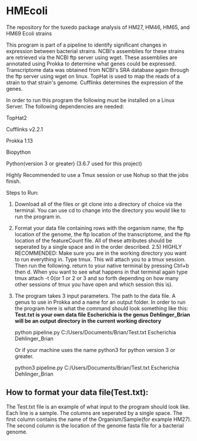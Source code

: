 # HMEcoli
The repository for the tuxedo package analysis of HM27, HM46, HM65, and HM69 Ecoli strains


This program is part of a pipeline to identify significant changes in expression between bacterial strains. NCBI's assemblies for these strains are retrieved via the NCBI ftp server using wget. These assemblies are annotated using Prokka to determine what genes could be expressed. Transcriptome data was obtained from NCBI's SRA database again through the ftp server using wget on linux. TopHat is used to map the reads of a strain to that strain's genome. Cufflinks determines the expression of the genes. 

In order to run this program the following must be installed on a Linux Server. The following dependencies are needed:

TopHat2 

Cufflinks v2.2.1

Prokka 1.13

Biopython 

Python(version 3 or greater) (3.6.7 used for this project)

Highly Recommended to use a Tmux session or use Nohup so that the jobs finish. 

Steps to Run:
1) Download all of the files or git clone into a directory of choice via the terminal. You can use cd to change into the directory you would like to run the program in.
2) Format your data file containing rows with the organism name, the ftp location of the genome, the ftp location of the transcriptome, and the ftp location of the featureCount file. All of these attributes should be seperated by a single space and in the order described.
2.5) HIGHLY RECOMMENDED: Make sure you are in the working directory you want to run everything in. Type tmux. This will attach you to a tmux session. Then run the following. return to your native terminal by pressing Ctrl+b then d. When you want to see what happens in that terminal again type tmux attach -t 0(or 1 or 2 or 3 and so forth depending on how many other sessions of tmux you have open and which session this is).
3) The program takes 3 input parameters. The path to the data file. A genus to use in Prokka and a name for an output folder.
	In order to run the program here is what the command should look something like this: **Test.txt is your own data file** **Escherichia is the genus** **Dehlinger_Brian will be an output directory in the current working directory**

	python pipeline.py C:/Users/Documents/Brian/Test.txt Escherichia Dehlinger_Brian

	Or if your machine uses the name python3 for python version 3 or greater.
	
	python3 pipeline.py C:/Users/Documents/Brian/Test.txt Escherichia Dehlinger_Brian


## How to format your data file(Test.txt):

The Test.txt file is an example of what input to the program should look like. Each line is a sample. The columns are seperated by a single space. The first column contains the name of the Organism/Sample(for example HM27). The second column is the location of the genome fasta file for a bacterial genome.

